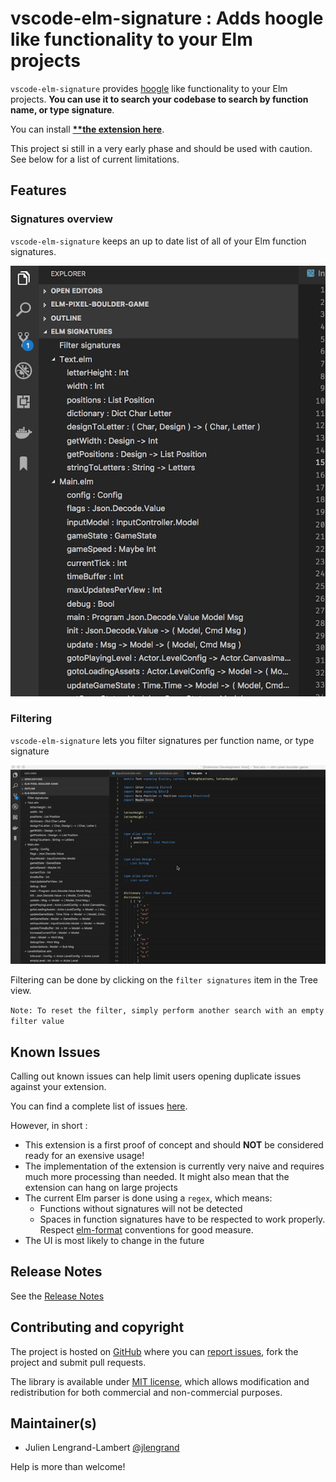 # vscode-elm-signature : Adds hoogle like functionality to your Elm projects

`vscode-elm-signature` provides [hoogle](https://www.haskell.org/hoogle/) like functionality to your Elm projects. **You can use it to search your codebase to search by function name, or type signature**.

You can install **[**the extension here](https://marketplace.visualstudio.com/items?itemName=jlengrand.vscode-elm-signature)**.

This project si still in a very early phase and should be used with caution. See below for a list of current limitations.

## Features

### Signatures overview

`vscode-elm-signature` keeps an up to date list of all of your Elm function signatures.

![signatures-overview](images/signature-list.png)

### Filtering

`vscode-elm-signature` lets you filter signatures per function name, or type signature

![filtering](images/filtering.gif)

Filtering can be done by clicking on the `filter signatures` item in the Tree view.

`Note: To reset the filter, simply perform another search with an empty filter value`

## Known Issues

Calling out known issues can help limit users opening duplicate issues against your extension.

You can find a complete list of issues [here](https://github.com/jlengrand/vscode-elm-signature/issues).

However, in short : 

* This extension is a first proof of concept and should **NOT** be considered ready for an exensive usage!
* The implementation of the extension is currently very naive and requires much more processing than needed. It might also mean that the extension can hang on large projects
* The current Elm parser is done using a `regex`, which means:
    * Functions without signatures will not be detected
    * Spaces in function signatures have to be respected to work properly. Respect [elm-format](https://github.com/avh4/elm-format) conventions for good measure.
* The UI is most likely to change in the future

## Release Notes

See the [Release Notes](CHANGELOG.md)

## Contributing and copyright

The project is hosted on [GitHub](https://github.com/jlengrand/vscode-elm-signature) where you can [report issues](https://github.com/jlengrand/vscode-elm-signature/issues), fork
the project and submit pull requests.

The library is available under [MIT license](https://github.com/jlengrand/vscode-elm-signature/blob/master/LICENSE), which allows modification and redistribution for both commercial and non-commercial purposes.

## Maintainer(s)

* Julien Lengrand-Lambert [@jlengrand](https://github.com/jlengrand)

Help is more than welcome!